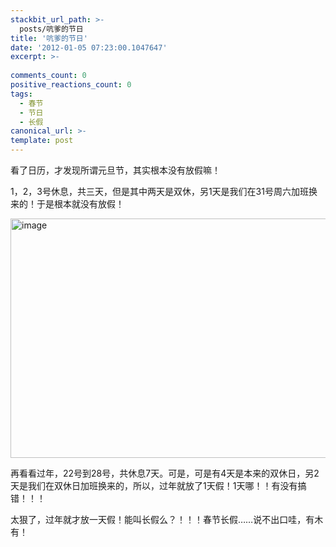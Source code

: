 ```yaml
---
stackbit_url_path: >-
  posts/吭爹的节日
title: '吭爹的节日'
date: '2012-01-05 07:23:00.1047647'
excerpt: >-
  
comments_count: 0
positive_reactions_count: 0
tags: 
  - 春节
  - 节日
  - 长假
canonical_url: >-
template: post
---
```

<p>看了日历，才发现所谓元旦节，其实根本没有放假嘛！</p>  <p>1，2，3号休息，共三天，但是其中两天是双休，另1天是我们在31号周六加班换来的！于是根本就没有放假！</p> <a href="http://www.zizhujy.com/blog/image.axd?picture=image_431.png"><img style="border-bottom: 0px; border-left: 0px; display: inline; border-top: 0px; border-right: 0px" title="image" border="0" alt="image" src="http://www.zizhujy.com/blog/image.axd?picture=image_thumb_166.png" width="536" height="383" /></a>   <p></p>  <p>再看看过年，22号到28号，共休息7天。可是，可是有4天是本来的双休日，另2天是我们在双休日加班换来的，所以，过年就放了1天假！1天哪！！有没有搞错！！！</p>  <p>太狠了，过年就才放一天假！能叫长假么？！！！春节长假……说不出口哇，有木有！</p>